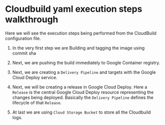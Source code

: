 # Cloudbuild yaml execution steps walkthrough

Here we will see the execution steps being performed from the CloudBuild configuration file.

1. In the very first step we are Building and tagging the image using commit sha

2. Next, we are pushing the build immediately to Google Container registry.

3. Next, we are creating a `Delivery Pipeline` and targets with the Google Cloud Deploy service.

4. Next, we will be creating a release in Google Cloud Deploy. Here a `Release` is the central Google Cloud Deploy resource representing the changes being deployed. Basically the `Delivery Pipeline` defines the lifecycle of that `Release`.

5. At last we are using `Cloud Storage Bucket` to store all the Cloudbuild logs.
